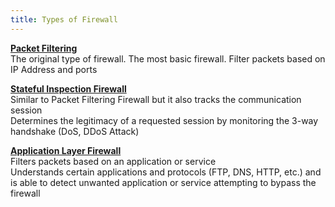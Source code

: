 ```yaml
---
title: Types of Firewall
---
```


**<u>Packet Filtering</u>**  
The original type of firewall. The most basic firewall. Filter packets based on IP Address and ports

**<u>Stateful Inspection Firewall</u>**  
Similar to Packet Filtering Firewall but it also tracks the communication session  
Determines the legitimacy of a requested session by monitoring the 3-way handshake (DoS, DDoS Attack)

**<u>Application Layer Firewall</u>**  
Filters packets based on an application or service  
Understands certain applications and protocols (FTP, DNS, HTTP, etc.) and is able to detect unwanted application or service attempting to bypass the firewall